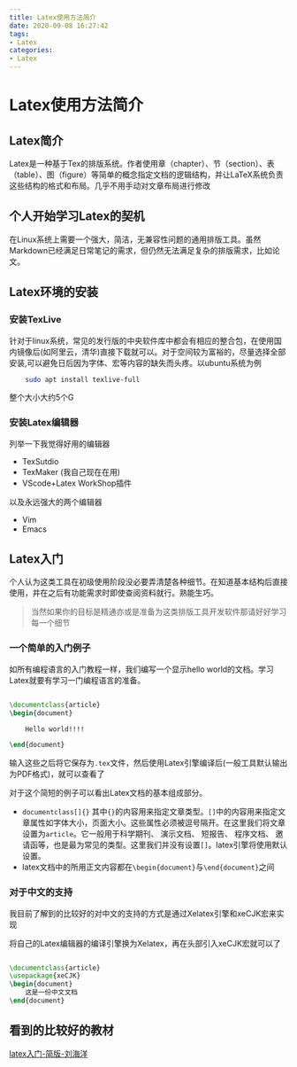 ```yaml
---
title: Latex使用方法简介
date: 2020-09-08 16:27:42
tags:
- Latex
categories:
- Latex
---
```


# Latex使用方法简介

## Latex简介

Latex是一种基于Tex的排版系统。作者使用章（chapter）、节（section）、表（table）、图（figure）等简单的概念指定文档的逻辑结构，并让LaTeX系统负责这些结构的格式和布局。几乎不用手动对文章布局进行修改

## 个人开始学习Latex的契机

在Linux系统上需要一个强大，简洁，无兼容性问题的通用排版工具。虽然Markdown已经满足日常笔记的需求，但仍然无法满足复杂的排版需求，比如论文。

<!-- more -->

## Latex环境的安装

### 安装TexLive

针对于linux系统，常见的发行版的中央软件库中都会有相应的整合包，在使用国内镜像后(如阿里云，清华)直接下载就可以。对于空间较为富裕的，尽量选择全部安装,可以避免日后因为字体、宏等内容的缺失而头疼。以ubuntu系统为例

```bash
    sudo apt install texlive-full
```

整个大小大约5个G

### 安装Latex编辑器

列举一下我觉得好用的编辑器

- TexSutdio 
- TexMaker (我自己现在在用)
- VScode+Latex WorkShop插件

以及永远强大的两个编辑器

- Vim
- Emacs

## Latex入门

个人认为这类工具在初级使用阶段没必要弄清楚各种细节。在知道基本结构后直接使用，并在之后有功能需求时即使查阅资料就行。熟能生巧。
> 当然如果你的目标是精通亦或是准备为这类排版工具开发软件那请好好学习每一个细节

### 一个简单的入门例子

如所有编程语言的入门教程一样，我们编写一个显示hello world的文档。学习Latex就要有学习一门编程语言的准备。

```latex

\documentclass{article}
\begin{document}

    Hello world!!!!

\end{document}

```

输入这些之后将它保存为`.tex`文件，然后使用Latex引擎编译后(一般工具默认输出为PDF格式)，就可以查看了

对于这个简短的例子可以看出Latex文档的基本组成部分。
- `documentclass[]{}` 其中`{}`的内容用来指定文章类型。`[]`中的内容用来指定文章属性如字体大小，页面大小。这些属性必须被逗号隔开。在这里我们将文章设置为`article`。它一般用于科学期刊、 演示文档、 短报告、 程序文档、 邀请函等，也是最为常见的类型。这里我们并没有设置`[]`。latex引擎将使用默认设置。
- latex文档中的所用正文内容都在`\begin{document}`与`\end{document}`之间

### 对于中文的支持

我目前了解到的比较好的对中文的支持的方式是通过Xelatex引擎和xeCJK宏来实现

将自己的Latex编辑器的编译引擎换为Xelatex，再在头部引入xeCJK宏就可以了

```latex

\documentclass{article}
\usepackage{xeCJK}
\begin{document}
	这是一份中文文档
\end{document}

```

## 看到的比较好的教材

[latex入门-简版-刘海洋](latex入门-简版-刘海洋.pdf)
